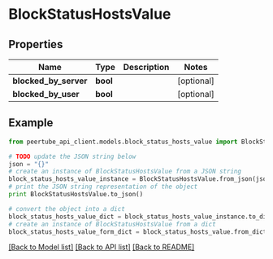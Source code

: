 # BlockStatusHostsValue


## Properties
Name | Type | Description | Notes
------------ | ------------- | ------------- | -------------
**blocked_by_server** | **bool** |  | [optional] 
**blocked_by_user** | **bool** |  | [optional] 

## Example

```python
from peertube_api_client.models.block_status_hosts_value import BlockStatusHostsValue

# TODO update the JSON string below
json = "{}"
# create an instance of BlockStatusHostsValue from a JSON string
block_status_hosts_value_instance = BlockStatusHostsValue.from_json(json)
# print the JSON string representation of the object
print BlockStatusHostsValue.to_json()

# convert the object into a dict
block_status_hosts_value_dict = block_status_hosts_value_instance.to_dict()
# create an instance of BlockStatusHostsValue from a dict
block_status_hosts_value_form_dict = block_status_hosts_value.from_dict(block_status_hosts_value_dict)
```
[[Back to Model list]](../README.md#documentation-for-models) [[Back to API list]](../README.md#documentation-for-api-endpoints) [[Back to README]](../README.md)



